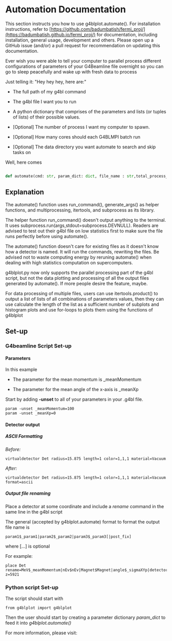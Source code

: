 # Automation Documentation

This section instructs you how to use g4blplot.automate(). For installation instructions, refer to [https://github.com/badumbatish/fermi_proj/](https://badumbatish.github.io/fermi_proj/) for documentation, including installation, general usage, development and others.
Please open up a GitHub issue (and/or) a pull request for recommendation on updating this documentation.

Ever wish you were able to tell your computer to parallel process different configurations of parameters of your G4Beamline file overnight so you can go to sleep peacefully and wake up with fresh data to process

  

Just telling it: "Hey hey hey, here are:"

* The full path of my g4bl command

* The g4bl file I want you to run

* A python dictionary that comprises of the parameters and lists (or tuples of lists) of their possible values.

* [Optional] The number of process I want my computer to spawn.

* [Optional] How many cores should each G4BLMPI batch run

* [Optional] The data directory you want automate to search and skip tasks on 

Well, here comes

```python

def automate(cmd: str, param_dict: dict, file_name : str,total_process_count = 1, mpi_count = None, detector_lst=None, data_directory=None)

```


## Explanation

The automate() function uses run_command(), generate_args() as helper functions, and multiprocessing, itertools, and subprocess as its library.

  

The helper function run_command() doesn't output anything to the terminal. It uses subprocess.run(args,stdout=subprocess.DEVNULL). Readers are advised to test out their g4bl file on low statistics first to make sure the file runs perfectly before using automate().

  

The automate() function doesn't care for existing files as it doesn't know how a detector is named. It will run the commands, rewriting the files. Be advised not to waste computing energy by reruning automate() when dealing with high statistics computation on supercomputers.

  

g4blplot.py now only supports the parallel processing part of the g4bl script, but not the data plotting and processing of all the output files generated by automate(). If more people desire the feature, maybe.

  

For data processing of multiple files, users can use itertools.product() to output a list of lists of all combinations of parameters values, then they can use calculate the length of the list as a sufficient number of subplots and histogram plots and use for-loops to plots them using the functions of g4blplot


## Set-up

### G4beamline Script Set-up

#### Parameters

In this example

* The parameter for the mean momentum is _meanMomentum

* The parameter for the mean angle of the x-axis is _meanXp

Start by adding **-unset** to all of your parameters in your .g4bl file.


```g4bl
param -unset _meanMomentum=100
param -unset _meanXp=0
```



#### Detector output

##### ASCII Formatting
*Before:*
```g4bl
virtualdetector Det radius=15.875 length=1 color=1,1,1 material=Vacuum
```

*After:*
```g4bl
virtualdetector Det radius=15.875 length=1 color=1,1,1 material=Vacuum format=ascii
```
##### Output file renaming

Place a detector at some coordinate and include a *rename* command in the same line in the g4bl script

The general (accepted by g4blplot.automate) format to format the output file name is 
```g4bl
param1$_param1|param2$_param2|param3$_param3[|post_fix]
```
where [...] is optional


For example:

```g4bl
place Det rename=MeV$_meanMomentum|nEv$nEv|Magnet$Magnet|angle$_sigmaXYp|detector_8 z=5921
```
### Python script Set-up

The script should start with
```python3
from g4blplot import g4blplot
```

Then the user should start by creating a parameter dictionary *param_dict* to feed it into *g4blplot.automate()*

For more information, please visit:
